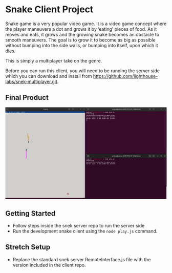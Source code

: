 # Snake Client Project

Snake game is a very popular video game. It is a video game concept where the player maneuvers a dot and grows it by ‘eating’ pieces of food. As it moves and eats, it grows and the growing snake becomes an obstacle to smooth maneuvers. The goal is to grow it to become as big as possible without bumping into the side walls, or bumping into itself, upon which it dies.

This is simply a multiplayer take on the genre.

Before you can run this client, you will need to be running the server side which you can download and install from 
https://github.com/lighthouse-labs/snek-multiplayer.git. 

## Final Product

!["screenshot of a couple snakes"](/snake-2-players.png)

## Getting Started

- Follow steps inside the snek server repo to run the server side
- Run the development snake client using the `node play.js` command.

## Stretch Setup

- Replace the standard snek server RemoteInterface.js file with the version included in the client repo. 
